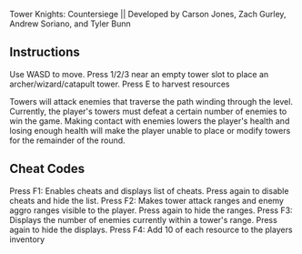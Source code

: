 Tower Knights: Countersiege ||
Developed by Carson Jones, Zach Gurley, Andrew Soriano, and Tyler Bunn

Instructions
---------------
Use WASD to move. Press 1/2/3 near an empty tower slot to place an archer/wizard/catapult tower.
Press E to harvest resources

Towers will attack enemies that traverse the path winding through the level. Currently, the player's towers must defeat a certain number of
enemies to win the game. Making contact with enemies lowers the player's health and losing enough health will make the player unable to place
or modify towers for the remainder of the round.

Cheat Codes
--------------
Press F1: Enables cheats and displays list of cheats. Press again to disable cheats and hide the list.
Press F2: Makes tower attack ranges and enemy aggro ranges visible to the player. Press again to hide the ranges.
Press F3: Displays the number of enemies currently within a tower's range. Press again to hide the displays.
Press F4: Add 10 of each resource to the players inventory